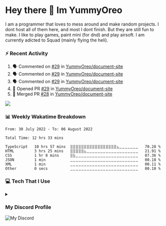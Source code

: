 <h1 > Hey there 👋 Im YummyOreo </h1>
I am a programmer that loves to mess around and make random projects. I dont host all of them here, and most I dont finish. But they are still fun to make. I like to play games, paint mini (for dnd) and play airsoft. I am currently adicted to Squad (mainly flying the heli).

### :zap: Recent Activity
<!--START_SECTION:activity-->
1. 🗣 Commented on [#29](https://github.com/YummyOreo/document-site/issues/29) in [YummyOreo/document-site](https://github.com/YummyOreo/document-site)
2. 🗣 Commented on [#29](https://github.com/YummyOreo/document-site/issues/29) in [YummyOreo/document-site](https://github.com/YummyOreo/document-site)
3. 🗣 Commented on [#29](https://github.com/YummyOreo/document-site/issues/29) in [YummyOreo/document-site](https://github.com/YummyOreo/document-site)
4. 💪 Opened PR [#29](https://github.com/YummyOreo/document-site/pull/29) in [YummyOreo/document-site](https://github.com/YummyOreo/document-site)
5. 🎉 Merged PR [#28](https://github.com/YummyOreo/document-site/pull/28) in [YummyOreo/document-site](https://github.com/YummyOreo/document-site)
<!--END_SECTION:activity-->

<a href="https://github.com/YummyOreo"><img src="https://activity-graph.herokuapp.com/graph?username=YummyOreo&custom_title=YummyOreo's%20Contribution%20Graph&theme=react-dark" /></a>

### 📊 Weekly Wakatime Breakdown

<!--START_SECTION:waka-->

```text
From: 30 July 2022 - To: 06 August 2022

Total Time: 12 hrs 33 mins

TypeScript   10 hrs 57 mins  ⣿⣿⣿⣿⣿⣿⣿⣿⣿⣿⣿⣿⣿⣿⣿⣿⣿⣦⣀⣀⣀⣀⣀⣀⣀   70.28 %
HTML         3 hrs 25 mins   ⣿⣿⣿⣿⣿⣦⣀⣀⣀⣀⣀⣀⣀⣀⣀⣀⣀⣀⣀⣀⣀⣀⣀⣀⣀   21.91 %
CSS          1 hr 8 mins     ⣿⣷⣀⣀⣀⣀⣀⣀⣀⣀⣀⣀⣀⣀⣀⣀⣀⣀⣀⣀⣀⣀⣀⣀⣀   07.36 %
JSON         1 min           ⣀⣀⣀⣀⣀⣀⣀⣀⣀⣀⣀⣀⣀⣀⣀⣀⣀⣀⣀⣀⣀⣀⣀⣀⣀   00.18 %
XML          1 min           ⣀⣀⣀⣀⣀⣀⣀⣀⣀⣀⣀⣀⣀⣀⣀⣀⣀⣀⣀⣀⣀⣀⣀⣀⣀   00.11 %
Other        0 secs          ⣀⣀⣀⣀⣀⣀⣀⣀⣀⣀⣀⣀⣀⣀⣀⣀⣀⣀⣀⣀⣀⣀⣀⣀⣀   00.10 %
```

<!--END_SECTION:waka-->

### :computer: Tech That I Use

<details>
<summary> </summary>

#### Editors
![VS Code Insiders](https://img.shields.io/badge/VS%20Code%20Insiders-35b393.svg?style=for-the-badge&logo=visual-studio-code&logoColor=white)

#### Languages 
![JavaScript](https://img.shields.io/badge/javascript-%23323330.svg?style=for-the-badge&logo=javascript&logoColor=%23F7DF1E) ![TypeScript](https://img.shields.io/badge/typescript-%23007ACC.svg?style=for-the-badge&logo=typescript&logoColor=white) ![Python](https://img.shields.io/badge/python-3670A0?style=for-the-badge&logo=python&logoColor=ffdd54) ![Rust](https://img.shields.io/badge/rust-%23000000.svg?style=for-the-badge&logo=rust&logoColor=white) 

#### Browsers
![Google Chrome](https://img.shields.io/badge/Google%20Chrome-4285F4?style=for-the-badge&logo=GoogleChrome&logoColor=white)

#### Databases
![MongoDB](https://img.shields.io/badge/MongoDB-%234ea94b.svg?style=for-the-badge&logo=mongodb&logoColor=white)

#### Frameworks & Libraries
![Electron.js](https://img.shields.io/badge/Electron-191970?style=for-the-badge&logo=Electron&logoColor=white) ![Express.js](https://img.shields.io/badge/express.js-%23404d59.svg?style=for-the-badge&logo=express&logoColor=%2361DAFB) ![jQuery](https://img.shields.io/badge/jquery-%230769AD.svg?style=for-the-badge&logo=jquery&logoColor=white) ![NodeJS](https://img.shields.io/badge/node.js-6DA55F?style=for-the-badge&logo=node.js&logoColor=white) ![Socket.io](https://img.shields.io/badge/Socket.io-black?style=for-the-badge&logo=socket.io&badgeColor=010101) ![TailwindCSS](https://img.shields.io/badge/tailwindcss-%2338B2AC.svg?style=for-the-badge&logo=tailwind-css&logoColor=white) ![Vue.js](https://img.shields.io/badge/vuejs-%2335495e.svg?style=for-the-badge&logo=vuedotjs&logoColor=%234FC08D)

#### Hosting
![Firebase](https://img.shields.io/badge/firebase-%23039BE5.svg?style=for-the-badge&logo=firebase) ![Heroku](https://img.shields.io/badge/heroku-%23430098.svg?style=for-the-badge&logo=heroku&logoColor=white) ![Netlify](https://img.shields.io/badge/netlify-%23000000.svg?style=for-the-badge&logo=netlify&logoColor=#00C7B7)

#### Operating System
![Windows](https://img.shields.io/badge/Windows-0078D6?style=for-the-badge&logo=windows&logoColor=white)

### Other
![Notion](https://img.shields.io/badge/Notion-%23000000.svg?style=for-the-badge&logo=notion&logoColor=white) ![Raspberry Pi](https://img.shields.io/badge/-RaspberryPi-C51A4A?style=for-the-badge&logo=Raspberry-Pi) 

</details>

### My Discord Profile

![My Discord](https://discord-readme-badge.vercel.app/api?id=647959906170699776)
